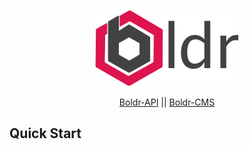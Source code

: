 <p align="center"><img src="/docs/assets/logo-small.png"></p>

<p align="center"><a href="/packages/boldr-api">Boldr-API</a> || <a href="/packages/boldr-cms">Boldr-CMS</a></p>

## Quick Start
